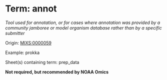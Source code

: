 # Term: annot

*Tool used for annotation, or for cases where annotation was provided by a community jamboree or model organism database rather than by a specific submitter*

Origin: [MIXS:0000059](https://w3id.org/mixs/0000059)

Example: prokka

Sheet(s) containing term: prep_data

**Not required, but recommended by NOAA Omics**